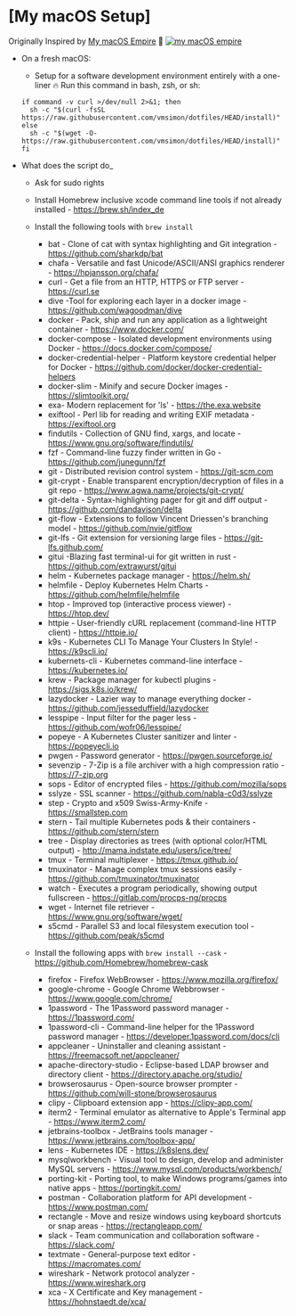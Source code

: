 # [My macOS Setup]

Originally Inspired by [My macOS Empire](https://medium.com/@Sadhosn/build-a-macos-empire-a0c83879ac24) 👑
[![my macOS empire](https://i.imgur.com/3ep7B1T.png)](https://vimeo.com/sajjadhosn/my-macos-empire "Watch a sample executation of my macOS bootstrapping script")

* On a fresh macOS:
	* Setup for a software development environment entirely with a one-liner 🔥
      Run this command in bash, zsh, or sh:

    ```shell
    if command -v curl >/dev/null 2>&1; then
      sh -c "$(curl -fsSL https://raw.githubusercontent.com/vmsimon/dotfiles/HEAD/install)"
    else
      sh -c "$(wget -O- https://raw.githubusercontent.com/vmsimon/dotfiles/HEAD/install)"
    fi
    ```

* What does the script do_
  * Ask for sudo rights
  * Install Homebrew inclusive xcode command line tools if not already installed - https://brew.sh/index_de

  * Install the following tools with ```brew install```
    * bat - Clone of cat with syntax highlighting and Git integration - https://github.com/sharkdp/bat
    * chafa - Versatile and fast Unicode/ASCII/ANSI graphics renderer - https://hpjansson.org/chafa/
    * curl -  Get a file from an HTTP, HTTPS or FTP server - https://curl.se
    * dive -Tool for exploring each layer in a docker image - https://github.com/wagoodman/dive
    * docker - Pack, ship and run any application as a lightweight container - https://www.docker.com/
    * docker-compose - Isolated development environments using Docker - https://docs.docker.com/compose/
    * docker-credential-helper - Platform keystore credential helper for Docker - https://github.com/docker/docker-credential-helpers
    * docker-slim - Minify and secure Docker images - https://slimtoolkit.org/
    * exa- Modern replacement for 'ls' - https://the.exa.website
    * exiftool - Perl lib for reading and writing EXIF metadata - https://exiftool.org
    * findutils - Collection of GNU find, xargs, and locate - https://www.gnu.org/software/findutils/
    * fzf - Command-line fuzzy finder written in Go - https://github.com/junegunn/fzf
    * git - Distributed revision control system - https://git-scm.com
    * git-crypt - Enable transparent encryption/decryption of files in a git repo - https://www.agwa.name/projects/git-crypt/
    * git-delta - Syntax-highlighting pager for git and diff output - https://github.com/dandavison/delta
    * git-flow - Extensions to follow Vincent Driessen's branching model - https://github.com/nvie/gitflow
    * git-lfs - Git extension for versioning large files - https://git-lfs.github.com/
    * gitui -Blazing fast terminal-ui for git written in rust - https://github.com/extrawurst/gitui
    * helm - Kubernetes package manager - https://helm.sh/
    * helmfile - Deploy Kubernetes Helm Charts - https://github.com/helmfile/helmfile
    * htop - Improved top (interactive process viewer) - https://htop.dev/
    * httpie - User-friendly cURL replacement (command-line HTTP client) - https://httpie.io/
	* k9s - Kubernetes CLI To Manage Your Clusters In Style! - https://k9scli.io/
    * kubernets-cli - Kubernetes command-line interface - https://kubernetes.io/
    * krew - Package manager for kubectl plugins - https://sigs.k8s.io/krew/
    * lazydocker - Lazier way to manage everything docker - https://github.com/jesseduffield/lazydocker
    * lesspipe - Input filter for the pager less - https://github.com/wofr06/lesspipe/
	* popeye - A Kubernetes Cluster sanitizer and linter - https://popeyecli.io
    * pwgen - Password generator - https://pwgen.sourceforge.io/
    * sevenzip - 7-Zip is a file archiver with a high compression ratio - https://7-zip.org
    * sops - Editor of encrypted files - https://github.com/mozilla/sops
    * sslyze - SSL scanner - https://github.com/nabla-c0d3/sslyze
    * step - Crypto and x509 Swiss-Army-Knife - https://smallstep.com
    * stern - Tail multiple Kubernetes pods & their containers - https://github.com/stern/stern
    * tree - Display directories as trees (with optional color/HTML output) - http://mama.indstate.edu/users/ice/tree/
    * tmux -  Terminal multiplexer - https://tmux.github.io/
    * tmuxinator - Manage complex tmux sessions easily - https://github.com/tmuxinator/tmuxinator
    * watch - Executes a program periodically, showing output fullscreen - https://gitlab.com/procps-ng/procps
    * wget - Internet file retriever - https://www.gnu.org/software/wget/
    * s5cmd - Parallel S3 and local filesystem execution tool - https://github.com/peak/s5cmd

  * Install the following apps with ```brew install --cask``` - https://github.com/Homebrew/homebrew-cask
    * firefox - Firefox WebBrowser - https://www.mozilla.org/firefox/
    * google-chrome - Google Chrome Webbrowser - https://www.google.com/chrome/
    * 1password - The 1Password password manager - https://1password.com/
    * 1password-cli - Command-line helper for the 1Password password manager - https://developer.1password.com/docs/cli
    * appcleaner - Uninstaller and cleaning assistant - https://freemacsoft.net/appcleaner/
    * apache-directory-studio - Eclipse-based LDAP browser and directory client - https://directory.apache.org/studio/
    * browserosaurus - Open-source browser prompter - https://github.com/will-stone/browserosaurus
    * clipy - Clipboard extension app - https://clipy-app.com/
    * iterm2 - Terminal emulator as alternative to Apple's Terminal app - https://www.iterm2.com/
    * jetbrains-toolbox - JetBrains tools manager - https://www.jetbrains.com/toolbox-app/
    * lens - Kubernetes IDE - https://k8slens.dev/
    * mysqlworkbench - Visual tool to design, develop and administer MySQL servers - https://www.mysql.com/products/workbench/
    * porting-kit - Porting tool, to make Windows programs/games into native apps - https://portingkit.com/
    * postman - Collaboration platform for API development - https://www.postman.com/
    * rectangle - Move and resize windows using keyboard shortcuts or snap areas - https://rectangleapp.com/
    * slack - Team communication and collaboration software - https://slack.com/
    * textmate - General-purpose text editor - https://macromates.com/
    * wireshark - Network protocol analyzer - https://www.wireshark.org
    * xca - X Certificate and Key management - https://hohnstaedt.de/xca/

